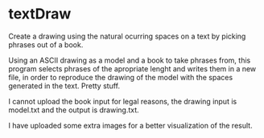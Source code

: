 # textDraw
Create a drawing using the natural ocurring spaces on a text by picking phrases out of a book.


Using an ASCII drawing as a model and a book to take phrases from, this program selects phrases of the apropriate lenght and writes them in a new file, in order to reproduce the drawing of the model with the spaces generated in the text.
Pretty stuff.

I cannot upload the book input for legal reasons, the drawing input is model.txt and the output is drawing.txt.

I have uploaded some extra images for a better visualization of the result.
